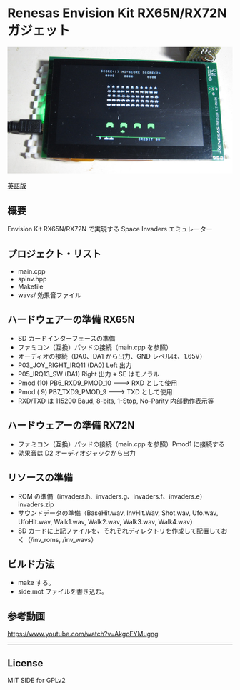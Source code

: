Renesas Envision Kit RX65N/RX72N ガジェット
=========
![R5F564ML](../docs/RTK5_side.jpg)

[英語版](README.md)

## 概要
Envision Kit RX65N/RX72N で実現する Space Invaders エミュレーター
   
## プロジェクト・リスト
 - main.cpp
 - spinv.hpp
 - Makefile
 - wavs/ 効果音ファイル
   
## ハードウェアーの準備 RX65N
 - SD カードインターフェースの準備
 - ファミコン（互換）パッドの接続（main.cpp を参照）
 - オーディオの接続（DA0、DA1 から出力、GND レベルは、1.65V）
 - P03_JOY_RIGHT_IRQ11 (DA0) Left 出力
 - P05_IRQ13_SW (DA1) Right 出力
 ※ SE はモノラル
 - Pmod (10) PB6_RXD9_PMOD_10 ---> RXD として使用
 - Pmod ( 9) PB7_TXD9_PMOD_9  ---> TXD として使用
 - RXD/TXD は 115200 Baud, 8-bits, 1-Stop, No-Parity 内部動作表示等

## ハードウェアーの準備 RX72N
 - ファミコン（互換）パッドの接続（main.cpp を参照）Pmod1 に接続する
 - 効果音は D2 オーディオジャックから出力
   
## リソースの準備
 - ROM の準備（invaders.h、invaders.g、invaders.f、invaders.e）invaders.zip
 - サウンドデータの準備（BaseHit.wav, InvHit.Wav, Shot.wav, Ufo.wav, UfoHit.wav, Walk1.wav, Walk2.wav, Walk3.wav, Walk4.wav）
 - SD カードに上記ファイルを、それぞれディレクトリを作成して配置しておく（/inv_roms, /inv_wavs）

## ビルド方法
 - make する。
 - side.mot ファイルを書き込む。
   
## 参考動画
<https://www.youtube.com/watch?v=AkgoFYMugng>
   
-----
   
License
----

MIT
SIDE for GPLv2
